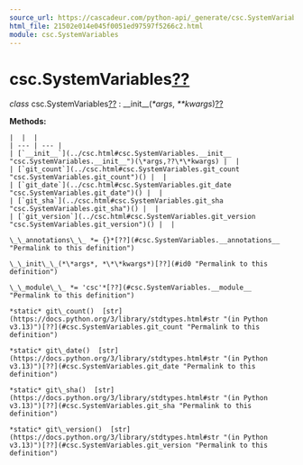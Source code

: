 ```yaml
---
source_url: https://cascadeur.com/python-api/_generate/csc.SystemVariables.html
html_file: 21502e014e045f0051ed97597f5266c2.html
module: csc.SystemVariables
---
```


# csc.SystemVariables[??](#csc-systemvariables "Permalink to this heading")

*class* csc.SystemVariables[??](#csc.SystemVariables "Permalink to this definition")
:   \_\_init\_\_(*\*args*, *\*\*kwargs*)[??](#csc.SystemVariables.__init__ "Permalink to this definition")

    
**Methods:**

    |  |  |
    | --- | --- |
    | [`__init__`](../csc.html#csc.SystemVariables.__init__ "csc.SystemVariables.__init__")(\*args,??\*\*kwargs) |  |
    | [`git_count`](../csc.html#csc.SystemVariables.git_count "csc.SystemVariables.git_count")() |  |
    | [`git_date`](../csc.html#csc.SystemVariables.git_date "csc.SystemVariables.git_date")() |  |
    | [`git_sha`](../csc.html#csc.SystemVariables.git_sha "csc.SystemVariables.git_sha")() |  |
    | [`git_version`](../csc.html#csc.SystemVariables.git_version "csc.SystemVariables.git_version")() |  |

    \_\_annotations\_\_ *= {}*[??](#csc.SystemVariables.__annotations__ "Permalink to this definition")

    \_\_init\_\_(*\*args*, *\*\*kwargs*)[??](#id0 "Permalink to this definition")

    \_\_module\_\_ *= 'csc'*[??](#csc.SystemVariables.__module__ "Permalink to this definition")

    *static* git\_count()  [str](https://docs.python.org/3/library/stdtypes.html#str "(in Python v3.13)")[??](#csc.SystemVariables.git_count "Permalink to this definition")

    *static* git\_date()  [str](https://docs.python.org/3/library/stdtypes.html#str "(in Python v3.13)")[??](#csc.SystemVariables.git_date "Permalink to this definition")

    *static* git\_sha()  [str](https://docs.python.org/3/library/stdtypes.html#str "(in Python v3.13)")[??](#csc.SystemVariables.git_sha "Permalink to this definition")

    *static* git\_version()  [str](https://docs.python.org/3/library/stdtypes.html#str "(in Python v3.13)")[??](#csc.SystemVariables.git_version "Permalink to this definition")